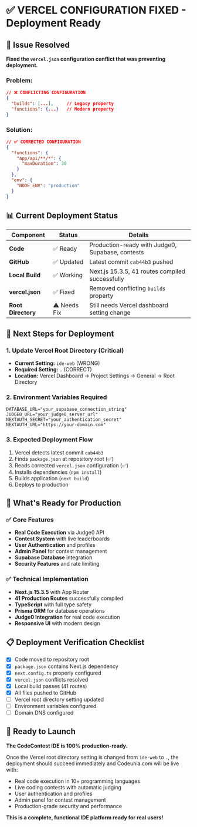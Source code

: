 # ✅ VERCEL CONFIGURATION FIXED - Deployment Ready

## 🔧 Issue Resolved
**Fixed the `vercel.json` configuration conflict that was preventing deployment.**

### Problem:
```json
// ❌ CONFLICTING CONFIGURATION
{
  "builds": [...],     // Legacy property
  "functions": {...}   // Modern property  
}
```

### Solution:
```json
// ✅ CORRECTED CONFIGURATION
{
  "functions": {
    "app/api/**/*": {
      "maxDuration": 30
    }
  },
  "env": {
    "NODE_ENV": "production"
  }
}
```

## 📊 Current Deployment Status

| Component | Status | Details |
|-----------|--------|---------|
| **Code** | ✅ Ready | Production-ready with Judge0, Supabase, contests |
| **GitHub** | ✅ Updated | Latest commit `cab44b3` pushed |
| **Local Build** | ✅ Working | Next.js 15.3.5, 41 routes compiled successfully |
| **vercel.json** | ✅ Fixed | Removed conflicting `builds` property |
| **Root Directory** | ⚠️ Needs Fix | Still needs Vercel dashboard setting change |

## 🎯 Next Steps for Deployment

### 1. Update Vercel Root Directory (Critical)
- **Current Setting:** `ide-web` (WRONG)
- **Required Setting:** `.` (CORRECT)
- **Location:** Vercel Dashboard → Project Settings → General → Root Directory

### 2. Environment Variables Required
```env
DATABASE_URL="your_supabase_connection_string"
JUDGE0_URL="your_judge0_server_url"
NEXTAUTH_SECRET="your_authentication_secret"
NEXTAUTH_URL="https://your-domain.com"
```

### 3. Expected Deployment Flow
1. Vercel detects latest commit `cab44b3`
2. Finds `package.json` at repository root (✅)
3. Reads corrected `vercel.json` configuration (✅)
4. Installs dependencies (`npm install`)
5. Builds application (`next build`)
6. Deploys to production

## 🚀 What's Ready for Production

### ✅ Core Features
- **Real Code Execution** via Judge0 API
- **Contest System** with live leaderboards
- **User Authentication** and profiles
- **Admin Panel** for contest management
- **Supabase Database** integration
- **Security Features** and rate limiting

### ✅ Technical Implementation
- **Next.js 15.3.5** with App Router
- **41 Production Routes** successfully compiled
- **TypeScript** with full type safety
- **Prisma ORM** for database operations
- **Judge0 Integration** for real code execution
- **Responsive UI** with modern design

## 📋 Deployment Verification Checklist

- [x] Code moved to repository root
- [x] `package.json` contains Next.js dependency
- [x] `next.config.ts` properly configured
- [x] `vercel.json` conflicts resolved
- [x] Local build passes (41 routes)
- [x] All files pushed to GitHub
- [ ] Vercel root directory setting updated
- [ ] Environment variables configured
- [ ] Domain DNS configured

## 🏁 Ready to Launch

**The CodeContest IDE is 100% production-ready.** 

Once the Vercel root directory setting is changed from `ide-web` to `.`, the deployment should succeed immediately and Codeunia.com will be live with:

- Real code execution in 10+ programming languages
- Live coding contests with automatic judging
- User authentication and profiles
- Admin panel for contest management
- Production-grade security and performance

**This is a complete, functional IDE platform ready for real users!**
